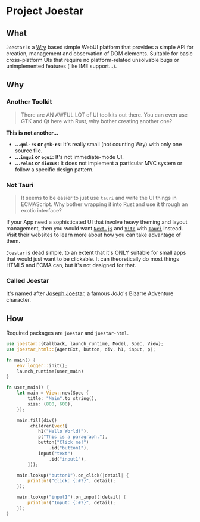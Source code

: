 # Project Joestar

## What

`Joestar` is a [Wry](https://crates.io/crates/wry) based simple WebUI platform that provides a simple API for creation, management and observation of DOM elements. Suitable for basic cross-platform UIs that require no platform-related unsolvable bugs or unimplemented features (like IME support...).

## Why

### Another Toolkit

> There are AN AWFUL LOT of UI toolkits out there. You can even use GTK and Qt here with Rust, why bother creating another one?

**This is not another...**

* **...`qml-rs` or `gtk-rs`:** It's really small (not counting Wry) with only one source file.
* **...`imgui` or `egui`:** It's not immediate-mode UI.
* **...`relm4` or `dioxus`:** It does not implement a particular MVC system or follow a specific design pattern.

### Not Tauri

> It seems to be easier to just use `tauri` and write the UI things in ECMAScript. Why bother wrapping it into Rust and use it through an exotic interface?

If your App need a sophisticated UI that involve heavy theming and layout management, then you would want [`Next.js`](https://nextjs.org/) and [`Vite`](https://vitejs.dev/) with [`Tauri`](http://tauri.app) instead. Visit their websites to learn more about how you can take advantage of them.

`Joestar` is dead simple, to an extent that it's ONLY suitable for small apps that would just want to be clickable. It can theoretically do most things HTML5 and ECMA can, but it's not designed for that.

### Called Joestar

It's named after [Joseph Joestar](https://jojo.fandom.com/wiki/Joseph_Joestar), a famous JoJo's Bizarre Adventure character.

## How

Required packages are `joestar` and `joestar-html`.

```Rust
use joestar::{Callback, launch_runtime, Model, Spec, View};
use joestar_html::{AgentExt, button, div, h1, input, p};

fn main() {
    env_logger::init();
    launch_runtime(user_main)
}

fn user_main() {
    let main = View::new(Spec {
        title: "Main".to_string(),
        size: (800, 600),
    });

    main.fill(div()
        .children(vec![
            h1("Hello World!"),
            p("This is a paragraph."),
            button("Click me!")
                .id("button1"),
            input("text")
                .id("input1"),
        ]));

    main.lookup("button1").on_click(|detail| {
        println!("Click: {:#?}", detail);
    });

    main.lookup("input1").on_input(|detail| {
        println!("Input: {:#?}", detail);
    });
}
```